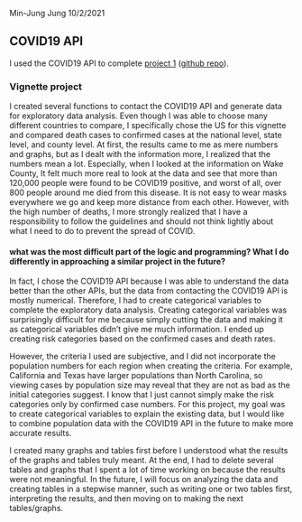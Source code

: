 Min-Jung Jung
10/2/2021

## COVID19 API

I used the COVID19 API to complete [project
1](https://mjung5.github.io/covid-vignette-api/) ([github
repo](https://github.com/mjung5/covid-vignette-api)).

### Vignette project

I created several functions to contact the COVID19 API and generate data
for exploratory data analysis. Even though I was able to choose many
different countries to compare, I specifically chose the US for this
vignette and compared death cases to confirmed cases at the national
level, state level, and county level. At first, the results came to me
as mere numbers and graphs, but as I dealt with the information more, I
realized that the numbers mean a lot. Especially, when I looked at the
information on Wake County, It felt much more real to look at the data
and see that more than 120,000 people were found to be COVID19 positive,
and worst of all, over 800 people around me died from this disease. It
is not easy to wear masks everywhere we go and keep more distance from
each other. However, with the high number of deaths, I more strongly
realized that I have a responsibility to follow the guidelines and
should not think lightly about what I need to do to prevent the spread
of COVID.

#### what was the most difficult part of the logic and programming? What I do differently in approaching a similar project in the future?

In fact, I chose the COVID19 API because I was able to understand the
data better than the other APIs, but the data from contacting the
COVID19 API is mostly numerical. Therefore, I had to create categorical
variables to complete the exploratory data analysis. Creating
categorical variables was surprisingly difficult for me because simply
cutting the data and making it as categorical variables didn’t give me
much information. I ended up creating risk categories based on the
confirmed cases and death rates.

However, the criteria I used are subjective, and I did not incorporate
the population numbers for each region when creating the criteria. For
example, California and Texas have larger populations than North
Carolina, so viewing cases by population size may reveal that they are
not as bad as the initial categories suggest. I know that I just cannot
simply make the risk categories only by confirmed case numbers. For this
project, my goal was to create categorical variables to explain the
existing data, but I would like to combine population data with the
COVID19 API in the future to make more accurate results.

I created many graphs and tables first before I understood what the
results of the graphs and tables truly meant. At the end, I had to
delete several tables and graphs that I spent a lot of time working on
because the results were not meaningful. In the future, I will focus on
analyzing the data and creating tables in a stepwise manner, such as
writing one or two tables first, interpreting the results, and then
moving on to making the next tables/graphs.
